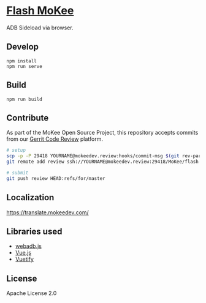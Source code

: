 [Flash MoKee](https://flash.rom.mk/)
==========

ADB Sideload via browser.

## Develop

```
npm install
npm run serve
```

## Build

```
npm run build
```

## Contribute

As part of the MoKee Open Source Project, this repository accepts commits
from our [Gerrit Code Review](https://mokeedev.review/) platform.

```sh
# setup
scp -p -P 29418 YOURNAME@mokeedev.review:hooks/commit-msg $(git rev-parse --git-dir)/hooks/
git remote add review ssh://YOURNAME@mokeedev.review:29418/MoKee/flash

# submit
git push review HEAD:refs/for/master
```

## Localization

https://translate.mokeedev.com/

## Libraries used

* [webadb.js](https://github.com/webadb/webadb.js)
* [Vue.js](https://vuejs.org/)
* [Vuetify](https://vuetifyjs.com/)

## License

Apache License 2.0
